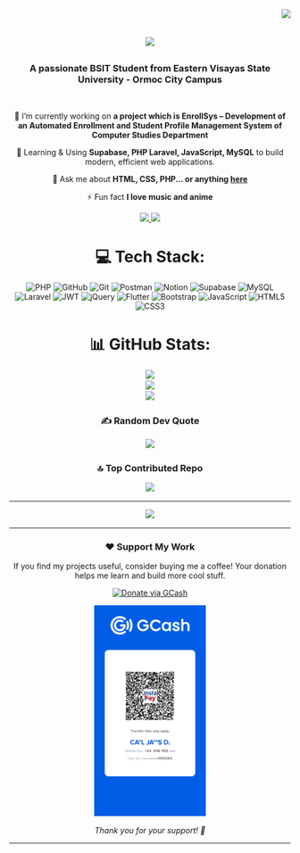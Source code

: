 <img align="right" src="https://visitor-badge.laobi.icu/badge?page_id=Laxus-Dreyarr.Laxus-Dreyarr" />

<h1 align="center">
    <img src="https://readme-typing-svg.herokuapp.com/?font=Righteous&size=35&center=true&vCenter=true&width=500&height=70&duration=4000&lines=Hi+There!+👋;+I'm+Carl+James+Duallo!;" />
</h1>

<h3 align="center">A passionate BSIT Student from Eastern Visayas State University - Ormoc City Campus</h3>

<br/>

<div align="center">
 
 🔭 I’m currently working on **a project which is EnrollSys – Development of an Automated Enrollment and Student Profile Management System of Computer Studies Department**
 
 🌱 Learning & Using **Supabase, PHP Laravel, JavaScript, MySQL** to build modern, efficient web applications.

💬 Ask me about **HTML, CSS, PHP... or anything [here](https://github.com/Laxus-Dreyarr/Laxus-Dreyarr/issues)**

⚡ Fun fact **I love music and anime**

 <div align="center"> 
  <a href="mailto:carljamesduallo661@gmail.com">
    <img src="https://img.shields.io/badge/Gmail-333333?style=for-the-badge&logo=gmail&logoColor=red" />
  </a>
  <a href="https://www.linkedin.com/in/carl-james-duallo-006ab12b9" target="_blank">
    <img src="https://img.shields.io/badge/LinkedIn-0077B5?style=for-the-badge&logo=linkedin&logoColor=white" target="_blank" />
  </a>
</div>

# 💻 Tech Stack:
![PHP](https://img.shields.io/badge/php-%23777BB4.svg?style=for-the-badge&logo=php&logoColor=white) ![GitHub](https://img.shields.io/badge/github-%23121011.svg?style=for-the-badge&logo=github&logoColor=white) ![Git](https://img.shields.io/badge/git-%23F05033.svg?style=for-the-badge&logo=git&logoColor=white) ![Postman](https://img.shields.io/badge/Postman-FF6C37?style=for-the-badge&logo=postman&logoColor=white) ![Notion](https://img.shields.io/badge/Notion-%23000000.svg?style=for-the-badge&logo=notion&logoColor=white) ![Supabase](https://img.shields.io/badge/Supabase-3ECF8E?style=for-the-badge&logo=supabase&logoColor=white) ![MySQL](https://img.shields.io/badge/mysql-4479A1.svg?style=for-the-badge&logo=mysql&logoColor=white) ![Laravel](https://img.shields.io/badge/laravel-%23FF2D20.svg?style=for-the-badge&logo=laravel&logoColor=white) ![JWT](https://img.shields.io/badge/JWT-black?style=for-the-badge&logo=JSON%20web%20tokens) ![jQuery](https://img.shields.io/badge/jquery-%230769AD.svg?style=for-the-badge&logo=jquery&logoColor=white) ![Flutter](https://img.shields.io/badge/Flutter-%2302569B.svg?style=for-the-badge&logo=Flutter&logoColor=white) ![Bootstrap](https://img.shields.io/badge/bootstrap-%238511FA.svg?style=for-the-badge&logo=bootstrap&logoColor=white) ![JavaScript](https://img.shields.io/badge/javascript-%23323330.svg?style=for-the-badge&logo=javascript&logoColor=%23F7DF1E) ![HTML5](https://img.shields.io/badge/html5-%23E34F26.svg?style=for-the-badge&logo=html5&logoColor=white) ![CSS3](https://img.shields.io/badge/css3-%231572B6.svg?style=for-the-badge&logo=css3&logoColor=white)
# 📊 GitHub Stats:
![](https://github-readme-stats.vercel.app/api?username=Laxus-Dreyarr&theme=dark&hide_border=false&include_all_commits=true&count_private=true)<br/>
![](https://nirzak-streak-stats.vercel.app/?user=Laxus-Dreyarr&theme=dark&hide_border=false)<br/>
![](https://github-readme-stats.vercel.app/api/top-langs/?username=Laxus-Dreyarr&theme=dark&hide_border=false&include_all_commits=true&count_private=true&layout=compact)

### ✍️ Random Dev Quote
![](https://quotes-github-readme.vercel.app/api?type=horizontal&theme=dark)

### 🔝 Top Contributed Repo
![](https://github-contributor-stats.vercel.app/api?username=Laxus-Dreyarr&limit=5&theme=dark&combine_all_yearly_contributions=true)

---
[![](https://visitcount.itsvg.in/api?id=Laxus-Dreyarr&icon=0&color=0)](https://visitcount.itsvg.in)

  ---

### ❤️ Support My Work

If you find my projects useful, consider buying me a coffee! Your donation helps me learn and build more cool stuff.

[![Donate via GCash](https://img.shields.io/badge/GCash-Donate_₱-0065A9?style=for-the-badge&logo=gcash&logoColor=white)](https://github.com/Laxus-Dreyarr/Laxus-Dreyarr/blob/main/GCash-MyQR-22082025161216.PNG.jpg)
 <!-- You can hide some numbers for privacy -->

<!-- This will display your QR code -->
<img src="https://github.com/Laxus-Dreyarr/Laxus-Dreyarr/blob/main/GCash-MyQR-22082025161216.PNG.jpg" alt="GCash QR Code" width="200"/>

*Thank you for your support! 🙏*

---

  
<!-- Proudly created with GPRM ( https://gprm.itsvg.in ) -->
